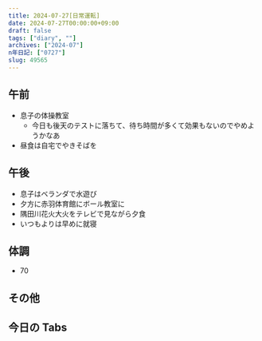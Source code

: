 ```yaml
---
title: 2024-07-27[日常運転]
date: 2024-07-27T00:00:00+09:00
draft: false
tags: ["diary", ""]
archives: ["2024-07"]
n年日記: ["0727"]
slug: 49565
---
```


## 午前

- 息子の体操教室
  - 今日も後天のテストに落ちて、待ち時間が多くて効果もないのでやめようかなあ
- 昼食は自宅でやきそばを

## 午後

- 息子はベランダで水遊び
- 夕方に赤羽体育館にボール教室に
- 隅田川花火大火をテレビで見ながら夕食
- いつもよりは早めに就寝

## 体調

- 70

## その他

## 今日の Tabs
